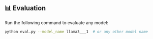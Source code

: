 ## 📊 Evaluation

Run the following command to evaluate any model:

```bash
python eval.py --model_name llama3___1  # or any other model name
```
